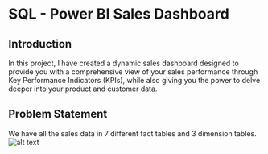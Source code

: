# SQL - Power BI Sales Dashboard
## Introduction 
In this project, I have created a dynamic sales dashboard designed to provide you with a comprehensive view of your sales performance through Key Performance Indicators (KPIs), while also giving you the power to delve deeper into your product and customer data.
## Problem Statement 
We have all the sales data in 7 different fact tables and 3 dimension tables.
![alt text](table.jpg)


